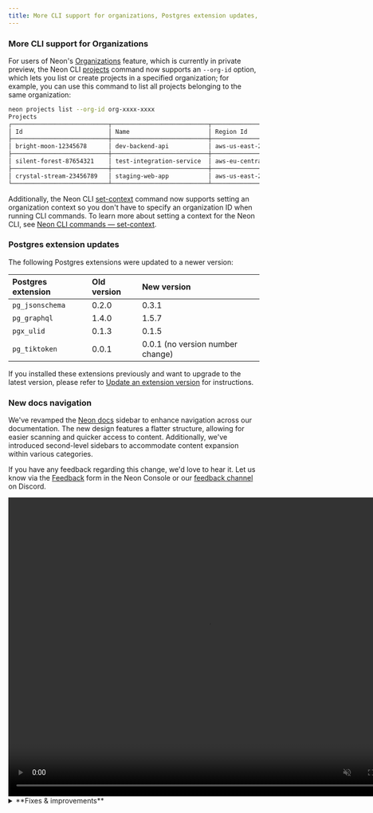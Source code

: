 ```yaml
---
title: More CLI support for organizations, Postgres extension updates, new docs navigation, fixes & improvements
---
```


### More CLI support for Organizations

For users of Neon's [Organizations](/docs/manage/organizations) feature, which is currently in private preview, the Neon CLI [projects](/docs/reference/cli-projects) command now supports an `--org-id` option, which lets you list or create projects in a specified organization; for example, you can use this command to list all projects belonging to the same organization:

```bash
neon projects list --org-id org-xxxx-xxxx
Projects
┌───────────────────────────┬───────────────────────────┬────────────────────┬──────────────────────┐
│ Id                        │ Name                      │ Region Id          │ Created At           │
├───────────────────────────┼───────────────────────────┼────────────────────┼──────────────────────┤
│ bright-moon-12345678      │ dev-backend-api           │ aws-us-east-2      │ 2024-07-26T11:43:37Z │
├───────────────────────────┼───────────────────────────┼────────────────────┼──────────────────────┤
│ silent-forest-87654321    │ test-integration-service  │ aws-eu-central-1   │ 2024-05-30T22:14:49Z │
├───────────────────────────┼───────────────────────────┼────────────────────┼──────────────────────┤
│ crystal-stream-23456789   │ staging-web-app           │ aws-us-east-2      │ 2024-05-17T13:47:35Z │
└───────────────────────────┴───────────────────────────┴────────────────────┴──────────────────────┘
```

Additionally, the Neon CLI [set-context](/docs/reference/cli-set-context) command now supports setting an organization context so you don't have to specify an organization ID when running CLI commands. To learn more about setting a context for the Neon CLI, see [Neon CLI commands — set-context](/docs/reference/cli-set-context).

### Postgres extension updates

The following Postgres extensions were updated to a newer version:

| Postgres extension | Old version | New version                      |
| :----------------- | :---------- | :------------------------------- |
| `pg_jsonschema`    | 0.2.0       | 0.3.1                            |
| `pg_graphql`       | 1.4.0       | 1.5.7                            |
| `pgx_ulid`         | 0.1.3       | 0.1.5                            |
| `pg_tiktoken`      | 0.0.1       | 0.0.1 (no version number change) |

If you installed these extensions previously and want to upgrade to the latest version, please refer to [Update an extension version](/docs/extensions/pg-extensions#update-an-extension-version) for instructions.

### New docs navigation

We've revamped the [Neon docs](/docs/introduction) sidebar to enhance navigation across our documentation. The new design features a flatter structure, allowing for easier scanning and quicker access to content. Additionally, we've introduced second-level sidebars to accommodate content expansion within various categories.

If you have any feedback regarding this change, we'd love to hear it. Let us know via the [Feedback](https://console.neon.tech/app/projects?modal=feedback) form in the Neon Console or our [feedback channel](https://discord.com/channels/1176467419317940276/1176788564890112042) on Discord.

<video autoPlay playsInline muted loop width="800" height="600">
  <source type="video/mp4" src="/docs/relnotes/new_docs_nav.mp4"/>
</video>

<details>
<summary>**Fixes & improvements**</summary>

- In the **Add new compute** and **Edit compute settings** drawers, the **Seconds** option in the **Scale to zero time** drop-down is now hidden when the minimum setting is 60 seconds or more, or if the current setting is already in seconds.
- A better message is displayed in the Neon SQL Editor when a connection is closed due to inactivity. The previous error message, `Terminating connection due to administrator command`, was changed to `The connection was closed due to inactivity. It will automatically reopen when you run your next query`.
- Queries saved to the Neon SQL Editor **History** list are now limited to 9 KB in length. While you can execute longer queries from the SQL Editor, any query exceeding 9 KB will be truncated when saved. A `-- QUERY TRUNCATED` comment is added at the beginning of these queries to indicate truncation. Additionally, if you input a query longer than 9 KB in the SQL Editor, a warning similar to the following will appear: `This query will still run, but the last 1234 characters will be truncated from query history`.
- The **Create new database** option in the **Database** drop-down menu within the **Connection Details** widget has been fixed. Previously, this option was not functioning.
- We updated the Drizzle Studio version that powers the **Tables** page in the Neon Console. This update addresses issues related to parsing the default value of a `jsonb` column and repeating of column names for columns with the same constraint name.
- Fixed an issue that caused a password-related error when switching between projects in the Neon SQL Editor.
- Optimized the options and selectors at the top of the Neon SQL Editor to better fit smaller screen sizes.
- Corrected an issue that caused a `Something went wrong` error to be briefly displayed after deleting a project from the **Settings** page in the Neon Console.

</details>
